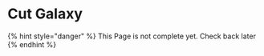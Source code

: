 # Cut Galaxy

{% hint style="danger" %}
This Page is not complete yet. Check back later
{% endhint %}

